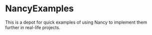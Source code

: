 NancyExamples
=============

This is a depot for quick examples of using Nancy to implement them further in real-life projects.
